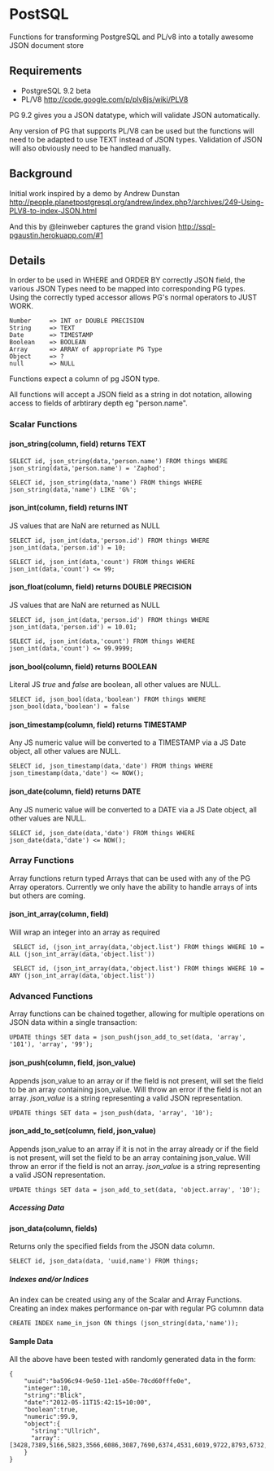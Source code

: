 PostSQL
====================================

Functions for transforming PostgreSQL and PL/v8 into a totally awesome JSON document store


Requirements
------------------------------------

 * PostgreSQL 9.2 beta
 * PL/V8 http://code.google.com/p/plv8js/wiki/PLV8


PG 9.2 gives you a JSON datatype, which will validate JSON automatically.

Any version of PG that supports PL/V8 can be used but the functions will need to be adapted to use TEXT instead of JSON types. Validation of JSON will also obviously need to be handled manually.



Background
------------------------------------

Initial work inspired by a demo by Andrew Dunstan
http://people.planetpostgresql.org/andrew/index.php?/archives/249-Using-PLV8-to-index-JSON.html

And this by @leinweber captures the grand vision
http://ssql-pgaustin.herokuapp.com/#1


Details
-------------------------------------

In order to be used in WHERE and ORDER BY correctly JSON field, the various JSON Types need to be mapped into corresponding PG types. Using the correctly typed accessor allows PG's normal operators to JUST WORK.

    Number     => INT or DOUBLE PRECISION
    String     => TEXT
    Date       => TIMESTAMP
    Boolean    => BOOLEAN
    Array      => ARRAY of appropriate PG Type
    Object     => ?
    null       => NULL

Functions expect a column of pg JSON type.

All functions will accept a JSON field as a string in dot notation, allowing access to fields of arbtirary depth eg "person.name".



### Scalar Functions


#### json_string(column, field) returns TEXT

    SELECT id, json_string(data,'person.name') FROM things WHERE json_string(data,'person.name') = 'Zaphod';

    SELECT id, json_string(data,'name') FROM things WHERE json_string(data,'name') LIKE 'G%';

#### json_int(column, field) returns INT

JS values that are NaN are returned as NULL

    SELECT id, json_int(data,'person.id') FROM things WHERE json_int(data,'person.id') = 10;

    SELECT id, json_int(data,'count') FROM things WHERE json_int(data,'count') <= 99;

#### json_float(column, field) returns DOUBLE PRECISION

JS values that are NaN are returned as NULL

    SELECT id, json_int(data,'person.id') FROM things WHERE json_int(data,'person.id') = 10.01;

    SELECT id, json_int(data,'count') FROM things WHERE json_int(data,'count') <= 99.9999;


#### json_bool(column, field) returns BOOLEAN

Literal JS *true* and *false* are boolean, all other values are NULL.

    SELECT id, json_bool(data,'boolean') FROM things WHERE json_bool(data,'boolean') = false


#### json_timestamp(column, field) returns TIMESTAMP

Any JS numeric value will be converted to a TIMESTAMP via a JS Date object, all other values are NULL.

    SELECT id, json_timestamp(data,'date') FROM things WHERE json_timestamp(data,'date') <= NOW();


#### json_date(column, field) returns DATE

Any JS numeric value will be converted to a DATE via a JS Date object, all other values are NULL.

    SELECT id, json_date(data,'date') FROM things WHERE json_date(data,'date') <= NOW();


### Array Functions

Array functions return typed Arrays that can be used with any of the PG Array operators. Currently we only have the ability to handle arrays of ints but others are coming.

#### json_int_array(column, field)

Will wrap an integer into an array as required

     SELECT id, (json_int_array(data,'object.list') FROM things WHERE 10 = ALL (json_int_array(data,'object.list'))

     SELECT id, (json_int_array(data,'object.list') FROM things WHERE 10 = ANY (json_int_array(data,'object.list'))


### Advanced Functions

Array functions can be chained together, allowing for multiple operations on JSON data within a single transaction:

    UPDATE things SET data = json_push(json_add_to_set(data, 'array', '101'), 'array', '99');


#### json_push(column, field, json_value)

Appends json_value to an array or if the field is not present, will set the field to be an array containing json_value. Will throw an error if the field is not an array. *json_value* is a string representing a valid JSON representation.

    UPDATE things SET data = json_push(data, 'array', '10');


#### json_add_to_set(column, field, json_value)

Appends json_value to an array if it is not in the array already or if the field is not present, will set the field to be an array containing json_value. Will throw an error if the field is not an array. *json_value* is a string representing a valid JSON representation.

    UPDATE things SET data = json_add_to_set(data, 'object.array', '10');



##### Accessing Data

#### json_data(column, fields)

Returns only the specified fields from the JSON data column.

    SELECT id, json_data(data, 'uuid,name') FROM things;



##### Indexes and/or Indices

An index can be created using any of the Scalar and Array Functions.
Creating an index makes performance on-par with regular PG columnn data

    CREATE INDEX name_in_json ON things (json_string(data,'name'));


#### Sample Data

All the above have been tested with randomly generated data in the form:

    {
	    "uuid":"ba596c94-9e50-11e1-a50e-70cd60fffe0e",
	    "integer":10,
	    "string":"Blick",
	    "date":"2012-05-11T15:42:15+10:00",
	    "boolean":true,
	    "numeric":99.9,
	    "object":{
	      "string":"Ullrich",
	      "array":[3428,7389,5166,5823,3566,6086,3087,7690,6374,4531,6019,9722,8793,6732,5264,9618,5843,6714,5160,4065,2102,4972,2778,6110,4357,4385,1296,7981,607,3104,4992,8207,7517,1932,8097,2626,5196,425,8803,4778,7814,5337,9467,200,3542,4001,5930,4646,7304,4033,4838,7539,648,7016,6377,7957,7411,4023,7105,3676,9195,2337,8259,9166,9972,4740,7705,5368,5815,2592,5569,4842,6577,3805,1473,8585,9371,8732,9491,3819,7517,3437,6342,3397,8603,5324,676,7922,813,9850,8032,9324,733,5436,2971,9878,1648,6248,2109,1422]
	    }
    }





